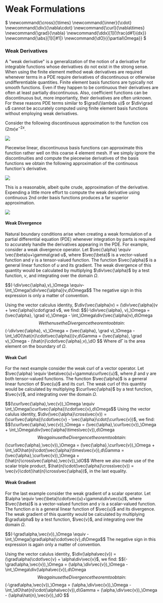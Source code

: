 # Weak Formulations

$
\newcommand{\cross}{\times}
\newcommand{\inner}{\cdot}
\newcommand{\div}{\nabla\cdot}
\newcommand{\curl}{\nabla\times}
\newcommand{\grad}{\nabla}
\newcommand{\ddx}[1]{\frac\{d#1}\{dx}}
\newcommand{\abs}[1]{|#1|}
\newcommand{\dO}{{\partial\Omega}}
$

### Weak Derivatives

A "weak derivative" is a generalization of the notion of a derivative
for integrable functions whose derivatives do not exist in the strong
sense. When using the finite element method weak derivatives are
required whenever terms in a PDE require derivatives of discontinuous
or otherwise undifferentiable quantities. Finite element basis
functions are typically not smooth functions. Even if they happen to
be continuous their derivatives are often at least partially
discontinuous. Also, coefficient functions can be discontinuous but,
more importantly, their derivatives are often unknown. For these
reasons PDE terms similar to $\grad\(\lambda u)$ or $\div\grad u$
cannot be accurately computed using finite element basis functions
without employing weak derivatives.

Consider the following discontinuous approximation to the function
$\cos(2\pi x)e^{-2x}$.

<img class="floatcenter" src="../img/DiscFunc.png">

Piecewise linear, discontinuous basis functions can approximate this
function rather well on this coarse 4 element mesh. If we simply
ignore the discontinuities and compute the piecewise derivatives of
the basis functions we obtain the following approximation of the
continuous function's derivative.

<img class="floatcenter" src="../img/BasisDeriv.png">

This is a reasonable, albeit quite crude, approximation of the derivative.  Expending a little more effort to compute the weak derivative using continuous 2nd order basis functions produces a far superior approximation.

<img class="floatcenter" src="../img/WeakDeriv.png">

#### Weak Divergence
Natural boundary conditions arise when creating a weak formulation of a partial differential equation (PDE) whenever integration by parts is required to accurately handle the derivatives appearing in the PDE.  For example, consider a weak divergence operator.  Let $\vec\{\alpha} \equiv \vec\{\beta}u+\gamma\grad u$, where $\vec\{\beta}$ is a vector-valued function and $\gamma$ is a tensor-valued function.  The function $\vec\{\alpha}$ is a general linear function of $u$ and its gradient.  The weak divergence of this quantity would be calculated by multiplying $\div\vec\{\alpha}$ by a test function, $v$, and integrating over the domain $\Omega$.

$$(-\div\vec\{\alpha},v)\_\Omega
\equiv-\int_\Omega(\div\vec\{\alpha})v\,d\Omega$$
The negative sign in this expression is only a matter of convention.

Using the vector calculus identity, $\div(\vec\{\alpha}v) = (\div\vec\{\alpha})v + \vec\{\alpha}\cdot\grad v$, we find:
$$(-\div\vec\{\alpha}, v)\_\Omega = (\vec\{\alpha}, \grad v)\_\Omega - \int_\Omega\div(\vec\{\alpha}v)\,d\Omega$$
We then use the Divergence theorem to obtain:
$$(-\div\vec\{\alpha}, v)\_\Omega =
(\vec\{\alpha}, \grad v)\_\Omega - \int_\dO(\hat\{n}\cdot\vec\{\alpha}))v\,d\Gamma =
(\vec\{\alpha}, \grad v)\_\Omega - (\hat\{n}\cdot\vec\{\alpha},v)\_\dO $$
Where $d\Gamma$ is the area element on the boundary of $\Omega$.

#### Weak Curl

For the next example consider the weak curl of a vector operator.  Let $\vec\{\alpha} \equiv \beta\vec\{u}+\gamma\curl\vec\{u}$, where $\beta$ and $\gamma$ are both tensor-valued functions. The function $\vec\{\alpha}$ is a general linear function of $\vec\{u}$ and its curl.  The weak curl of this quantity would be calculated by multiplying $\curl\vec\{\alpha}$ by a test function, $\vec\{v}$, and integrating over the domain $\Omega$.

$$(\curl\vec\{\alpha},\vec\{v})\_\Omega \equiv
\int_\Omega(\curl\vec\{\alpha})\cdot\vec\{v}\,d\Omega$$
Using the vector calulus identity, $\div(\vec\{\alpha}\cross\vec\{v}) = (\curl\vec\{\alpha})\cdot\vec\{v} - \vec\{\alpha}\cdot(\curl\vec\{v})$, we find: 
$$(\curl\vec\{\alpha},\vec\{v})\_\Omega =
(\vec\{\alpha},\curl\vec\{v})\_\Omega +
\int_\Omega\div(\vec\{\alpha}\times\vec\{v})\,d\Omega$$
We again use the Divergence theorem to obtain:
$$(\curl\vec\{\alpha},\vec\{v})\_\Omega =
(\vec\{\alpha},\curl\vec\{v})\_\Omega +
\int_\dO\hat\{n}\cdot(\vec\{\alpha}\times\vec\{v})\,d\Gamma =
(\vec\{\alpha},\curl\vec\{v})\_\Omega + (\hat\{n}\cross\vec\{\alpha},\vec\{v})\_\dO$$
Where we also made use of the scalar triple product, $\hat\{n}\cdot(\vec\{\alpha}\cross\vec\{v}) = \vec\{v}\cdot(\hat\{n}\cross\vec\{\alpha})$, in the last equality.

#### Weak Gradient

For the last example consider the weak gradient of a scalar operator.  Let $\alpha \equiv \vec\{\beta}\cdot\vec\{u}+\gamma\div\vec\{u}$, where $\vec\{\beta}$ is a vector-valued function and $\gamma$ is a scalar-valued function. The function $\alpha$ is a general linear function of $\vec\{u}$ and its divergence.  The weak gradient of this quantity would be calculated by multiplying $\grad\alpha$ by a test function, $\vec\{v}$, and integrating over the domain $\Omega$.

$$(-\grad\alpha,\vec\{v})\_\Omega \equiv
-\int_\Omega(\grad\alpha)\cdot\vec\{v}\,d\Omega$$
The negative sign in this expression is again only a matter of convention.

Using the vector calulus identity, $\div(\alpha\vec\{v}) = (\grad\alpha)\cdot\vec\{v} + \alpha\div\vec\{v}$, we find: 
$$(-\grad\alpha,\vec\{v})\_\Omega =
(\alpha,\div\vec\{v})\_\Omega -
\int_\Omega\div(\alpha\vec\{v})\,d\Omega$$
We again use the Divergence theorem to obtain:
$$(-\grad\alpha,\vec\{v})\_\Omega =
(\alpha,\div\vec\{v})\_\Omega -
\int_\dO\hat\{n}\cdot(\alpha\vec\{v})\,d\Gamma =
(\alpha,\div\vec\{v})\_\Omega -
(\alpha\hat\{n},\vec\{v})\_\dO
$$


<script type="text/x-mathjax-config">MathJax.Hub.Config({TeX: {equationNumbers: {autoNumber: "all"}}, tex2jax: {inlineMath: [['$','$']]}});</script>
<script type="text/javascript" src="https://cdnjs.cloudflare.com/ajax/libs/mathjax/2.7.2/MathJax.js?config=TeX-AMS_HTML"></script>
